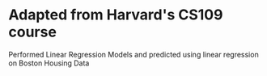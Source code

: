 # Adapted from Harvard's CS109 course
Performed Linear Regression Models and predicted using linear regression on Boston Housing Data
